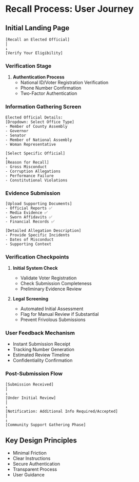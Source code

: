 # Recall Process: User Journey

## Initial Landing Page
```
[Recall an Elected Official]
│
↓
[Verify Your Eligibility]
```

### Verification Stage
1. **Authentication Process**
   - National ID/Voter Registration Verification
   - Phone Number Confirmation
   - Two-Factor Authentication
   
### Information Gathering Screen
```
Elected Official Details:
[Dropdown: Select Office Type]
- Member of County Assembly
- Governor
- Senator
- Member of National Assembly
- Woman Representative

[Select Specific Official]
↓
[Reason for Recall]
- Gross Misconduct
- Corruption Allegations
- Performance Failure
- Constitutional Violations
```

### Evidence Submission
```
[Upload Supporting Documents]
- Official Reports ✅
- Media Evidence ✅
- Sworn Affidavits ✅
- Financial Records ✅

[Detailed Allegation Description]
- Provide Specific Incidents
- Dates of Misconduct
- Supporting Context
```

### Verification Checkpoints
1. **Initial System Check**
   - Validate Voter Registration
   - Check Submission Completeness
   - Preliminary Evidence Review

2. **Legal Screening**
   - Automated Initial Assessment
   - Flag for Manual Review if Substantial
   - Prevent Frivolous Submissions

### User Feedback Mechanism
- Instant Submission Receipt
- Tracking Number Generation
- Estimated Review Timeline
- Confidentiality Confirmation

### Post-Submission Flow
```
[Submission Received]
│
↓
[Under Initial Review]
│
↓
[Notification: Additional Info Required/Accepted]
│
↓
[Community Support Gathering Phase]
```

## Key Design Principles
- Minimal Friction
- Clear Instructions
- Secure Authentication
- Transparent Process
- User Guidance
